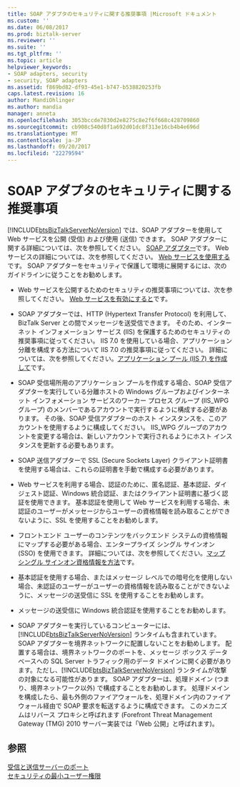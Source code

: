 ```yaml
---
title: SOAP アダプタのセキュリティに関する推奨事項 |Microsoft ドキュメント
ms.custom: ''
ms.date: 06/08/2017
ms.prod: biztalk-server
ms.reviewer: ''
ms.suite: ''
ms.tgt_pltfrm: ''
ms.topic: article
helpviewer_keywords:
- SOAP adapters, security
- security, SOAP adapters
ms.assetid: f869bd82-df93-45e1-b747-b538820253fb
caps.latest.revision: 16
author: MandiOhlinger
ms.author: mandia
manager: anneta
ms.openlocfilehash: 3053bccde7830d2e8275c8e2f6f668c428709860
ms.sourcegitcommit: cb908c540d8f1a692d01dc8f313e16cb4b4e696d
ms.translationtype: MT
ms.contentlocale: ja-JP
ms.lasthandoff: 09/20/2017
ms.locfileid: "22279594"
---
```

# <a name="soap-adapter-security-recommendations"></a>SOAP アダプタのセキュリティに関する推奨事項
[!INCLUDE[btsBizTalkServerNoVersion](../includes/btsbiztalkservernoversion-md.md)] では、SOAP アダプターを使用して Web サービスを公開 (受信) および使用 (送信) できます。 SOAP アダプターに関する詳細については、次を参照してください。 [SOAP アダプター](../core/soap-adapter.md)です。 Web サービスの詳細については、次を参照してください。 [Web サービスを使用する](../core/using-web-services.md)です。 SOAP アダプターをセキュリティで保護して環境に展開するには、次のガイドラインに従うことをお勧めします。  
  
-   Web サービスを公開するためのセキュリティの推奨事項については、次を参照してください。 [Web サービスを有効にすると](../core/enabling-web-services.md)です。  
  
-   SOAP アダプターでは、HTTP (Hypertext Transfer Protocol) を利用して、BizTalk Server との間でメッセージを送受信できます。 そのため、インターネット インフォメーション サービス (IIS) を保護するためのセキュリティの推奨事項に従ってください。 IIS 7.0 を使用している場合、アプリケーション分離を構成する方法について IIS 7.0 の推奨事項に従ってください。 詳細については、次を参照してください。[アプリケーション プール (IIS 7) を作成して](http://go.microsoft.com/fwlink/?LinkId=196674)です。  
  
-   SOAP 受信場所用のアプリケーション プールを作成する場合、SOAP 受信アダプターを実行している分離ホストの Windows グループおよびインターネット インフォメーション サービスのワーカー プロセス グループ (IIS_WPG グループ) のメンバーであるアカウントで実行するように構成する必要があります。 その後、SOAP 受信アダプターのホスト インスタンスを、このアカウントを使用するように構成してください。 IIS_WPG グループのアカウントを変更する場合は、新しいアカウントで実行されるようにホスト インスタンスを更新する必要もあります。  
  
-   SOAP 送信アダプターで SSL (Secure Sockets Layer) クライアント証明書を使用する場合は、これらの証明書を手動で構成する必要があります。  
  
-   Web サービスを利用する場合、認証のために、匿名認証、基本認証、ダイジェスト認証、Windows 統合認証、またはクライアント証明書に基づく認証を使用できます。 基本認証を使用して Web サービスを利用する場合、未認証のユーザーがメッセージからユーザーの資格情報を読み取ることができないように、SSL を使用することをお勧めします。  
  
-   フロントエンド ユーザーのコンテンツをバックエンド システムの資格情報にマップする必要がある場合、エンタープライズ シングル サインオン (SSO) を使用できます。 詳細については、次を参照してください。[マップ シングル サインオン資格情報を方法](../core/how-to-map-single-sign-on-credentials.md)です。  
  
-   基本認証を使用する場合、またはメッセージ レベルでの暗号化を使用しない場合、未認証のユーザーがユーザーの資格情報を読み取ることができないように、メッセージの送受信に SSL を使用することをお勧めします。  
  
-   メッセージの送受信に Windows 統合認証を使用することをお勧めします。  
  
-   SOAP アダプターを実行しているコンピューターには、[!INCLUDE[btsBizTalkServerNoVersion](../includes/btsbiztalkservernoversion-md.md)] ランタイムも含まれています。 SOAP アダプターを境界ネットワークに配置しないことをお勧めします。 配置する場合は、境界ネットワークのポートを、メッセージ ボックス データベースへの SQL Server トラフィック用のデータ ドメインに開く必要があります。ただし、[!INCLUDE[btsBizTalkServerNoVersion](../includes/btsbiztalkservernoversion-md.md)] ランタイムが攻撃の対象になる可能性があります。 SOAP アダプターは、処理ドメイン (つまり、境界ネットワーク以外) で構成することをお勧めします。 処理ドメインを構成したら、最も外側のファイアウォールを、処理ドメイン内のファイアウォール経由で SOAP 要求を転送するように構成できます。 このメカニズムはリバース プロキシと呼ばれます (Forefront Threat Management Gateway (TMG) 2010 サーバー実装では「Web 公開」と呼ばれます)。  
  
## <a name="see-also"></a>参照  
 [受信と送信サーバーのポート](../core/ports-for-the-receive-and-send-servers.md)   
 [セキュリティの最小ユーザー権限](../core/minimum-security-user-rights.md)